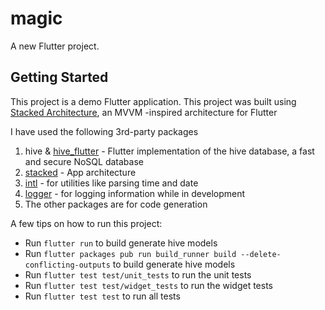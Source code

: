 # magic

A new Flutter project.

## Getting Started

This project is a demo Flutter application.
This project was built using [Stacked Architecture](https://www.notion.so/bushainc/Stacked-Architecture-1f7bfd33e37c41bca3b7f500f159eab8), an MVVM -inspired architecture for Flutter

I have used the following 3rd-party packages
1. hive & [hive_flutter](https://pub.dev/packages/hive_flutter) - Flutter implementation of the hive database, a fast and secure NoSQL database
2. [stacked](https://pub.dev/packages/stacked) - App architecture
3. [intl](https://pub.dev/packages/intl) - for utilities like parsing time and date
4. [logger](https://pub.dev/packages/logger) - for logging information while in development
5. The other packages are for code generation

A few tips on how to run this project:

- Run `flutter run` to build generate hive models
- Run `flutter packages pub run build_runner build --delete-conflicting-outputs` to build generate hive models
- Run `flutter test test/unit_tests` to run the unit tests
- Run `flutter test test/widget_tests` to run the widget tests
- Run `flutter test test` to run all tests


